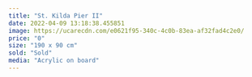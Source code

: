 ```yaml
---
title: "St. Kilda Pier II"
date: 2022-04-09 13:18:38.455851
image: https://ucarecdn.com/e0621f95-340c-4c0b-83ea-af32fad4c2e0/
price: "0"
size: "190 x 90 cm"
sold: "Sold"
media: "Acrylic on board"
---
```


